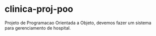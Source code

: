 # clinica-proj-poo
Projeto de Programacao Orientada a Objeto, devemos fazer um sistema para gerenciamento de hospital.
